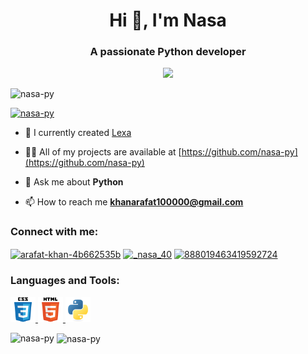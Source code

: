 <h1 align="center">Hi 👋, I'm Nasa</h1>
<h3 align="center">A passionate Python developer</h3>

<div align="center">
  <img height="200" src="https://media4.giphy.com/media/v1.Y2lkPTc5MGI3NjExcmE5NmI3a3R5aHE4b2ZhZnFuaW9zb3h3OWtlcm93NXFsZ2QxYWllaiZlcD12MV9pbnRlcm5hbF9naWZfYnlfaWQmY3Q9Zw/78XCFBGOlS6keY1Bil/giphy.gif"  />
</div>

<p align="left"> <img src="https://komarev.com/ghpvc/?username=nasa-py&label=Profile%20views&color=0e75b6&style=flat" alt="nasa-py" /> </p>

<p align="left"> <a href="https://github.com/ryo-ma/github-profile-trophy"><img src="https://github-profile-trophy.vercel.app/?username=nasa-py" alt="nasa-py" /></a> </p>

- 🔭 I currently created [Lexa](https://github.com/Nasa-py/Lexa)

- 👨‍💻 All of my projects are available at [https://github.com/nasa-py](https://github.com/nasa-py)

- 💬 Ask me about **Python**

- 📫 How to reach me **khanarafat100000@gmail.com**

<h3 align="left">Connect with me:</h3>
<p align="left">
<a href="https://linkedin.com/in/arafat-khan-4b662535b" target="blank"><img align="center" src="https://raw.githubusercontent.com/rahuldkjain/github-profile-readme-generator/master/src/images/icons/Social/linked-in-alt.svg" alt="arafat-khan-4b662535b" height="30" width="40" /></a>
<a href="https://instagram.com/_nasa_40" target="blank"><img align="center" src="https://raw.githubusercontent.com/rahuldkjain/github-profile-readme-generator/master/src/images/icons/Social/instagram.svg" alt="_nasa_40" height="30" width="40" /></a>
<a href="https://discord.com/users/888019463419592724" target="blank"><img align="center" src="https://raw.githubusercontent.com/rahuldkjain/github-profile-readme-generator/master/src/images/icons/Social/discord.svg" alt="888019463419592724" height="30" width="40" /></a>
</p>

<h3 align="left">Languages and Tools:</h3>
<p align="left"> <a href="https://www.w3schools.com/css/" target="_blank" rel="noreferrer"> <img src="https://raw.githubusercontent.com/devicons/devicon/master/icons/css3/css3-original-wordmark.svg" alt="css3" width="40" height="40"/> </a> <a href="https://www.w3.org/html/" target="_blank" rel="noreferrer"> <img src="https://raw.githubusercontent.com/devicons/devicon/master/icons/html5/html5-original-wordmark.svg" alt="html5" width="40" height="40"/> </a> <a href="https://www.python.org" target="_blank" rel="noreferrer"> <img src="https://raw.githubusercontent.com/devicons/devicon/master/icons/python/python-original.svg" alt="python" width="40" height="40"/> </a> </p>

<p><img align="left" src="https://github-readme-stats.vercel.app/api/top-langs?username=nasa-py&show_icons=true&locale=en&layout=compact" alt="nasa-py" /></p>

<p>&nbsp;<img align="center" src="https://github-readme-stats.vercel.app/api?username=nasa-py&show_icons=true&locale=en" alt="nasa-py" /></p>
